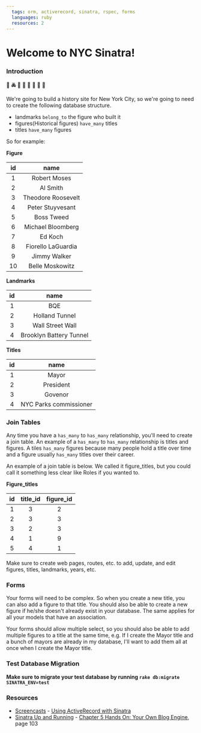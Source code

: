```yaml
---
  tags: orm, activerecord, sinatra, rspec, forms
  languages: ruby
  resources: 2
---
```


# Welcome to NYC Sinatra!

### Introduction

:statue_of_liberty: :oncoming_police_car: :taxi: :fire_engine: :construction: :vertical_traffic_light: :tram: :helicopter:

We're going to build a history site for New York City, so we're going to need to
create the following database structure.

* landmarks `belong_to` the figure who built it
* figures(Historical figures) `have_many` titles
* titles `have_many` figures

So for example:

**Figure**

| **id**             | **name**          |
|:------------------:|:-----------------:|
| 1                  | Robert Moses      |
| 2                  | Al Smith          |
| 3                  | Theodore Roosevelt|
| 4                  | Peter Stuyvesant  |
| 5                  | Boss Tweed        |
| 6                  | Michael Bloomberg |
| 7                  | Ed Koch           |
| 8                  | Fiorello LaGuardia|
| 9                  | Jimmy Walker      |
| 10                 | Belle Moskowitz   |

**Landmarks**

| **id**             | **name**               |
|:------------------:|:----------------------:|
| 1                  | BQE                    |
| 2                  | Holland Tunnel         |
| 3                  | Wall Street Wall       |
| 4                  | Brooklyn Battery Tunnel|

**Titles**

| **id**             | **name**               |
|:------------------:|:----------------------:|
| 1                  | Mayor                  |
| 2                  | President              |
| 3                  | Govenor                |
| 4                  | NYC Parks commissioner |

### Join Tables

Any time you have a `has_many` to `has_many` relationship, you'll need to create
a join table. An example of a `has_many` to `has_many` relationship is titles
and figures. A tiles `has_many` figures because many people hold a title over time and a figure usually `has_many` titles over their career.

An example of a join table is below. We called it figure_titles, but you could
call it something less clear like Roles if you wanted to.

**Figure_titles**

| **id**             | **title_id**           | **figure_id** |
|:------------------:|:----------------------:|:-------------:|
| 1                  | 3                      | 2             |
| 2                  | 3                      | 3             |
| 3                  | 2                      | 3             |
| 4                  | 1                      | 9             |
| 5                  | 4                      | 1             |

Make sure to create web pages, routes, etc. to add, update, and edit figures,
titles, landmarks, years, etc.

### Forms

Your forms will need to be complex. So when you create a new title, you can also
add a figure to that title. You should also be able to create a new figure if
he/she doesn't already exist in your database. The same applies for all your models
that have an association.

Your forms should allow multiple select, so you should also be able to add
multiple figures to a title at the same time, e.g. If I create the Mayor title
and a bunch of mayors are already in my database, I'll want to add them all at
once when I create the Mayor title.


### Test Database Migration

**Make sure to migrate your test database by running `rake db:migrate SINATRA_ENV=test`**

### Resources
* [Screencasts](http://screencasts.org/) - [Using ActiveRecord with Sinatra](http://screencasts.org/episodes/activerecord-with-sinatra)
* [Sinatra Up and Running](http://books.flatironschool.com/books/101) - [Chapter 5 Hands On: Your Own Blog Engine](http://books.flatironschool.com/books/101), page 103
